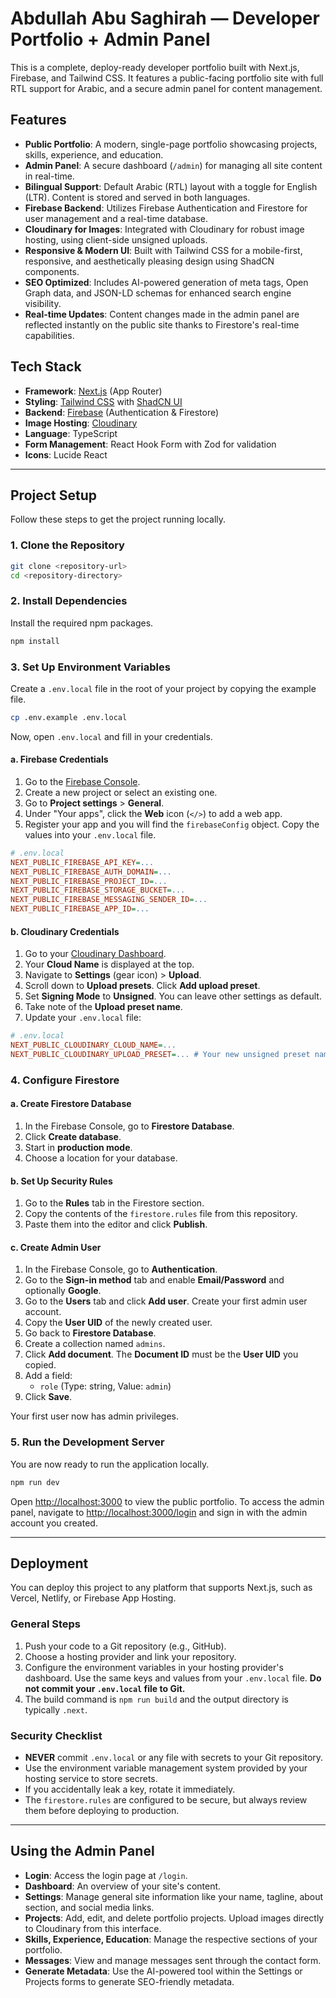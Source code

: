 # Abdullah Abu Saghirah — Developer Portfolio + Admin Panel

This is a complete, deploy-ready developer portfolio built with Next.js, Firebase, and Tailwind CSS. It features a public-facing portfolio site with full RTL support for Arabic, and a secure admin panel for content management.

## Features

- **Public Portfolio**: A modern, single-page portfolio showcasing projects, skills, experience, and education.
- **Admin Panel**: A secure dashboard (`/admin`) for managing all site content in real-time.
- **Bilingual Support**: Default Arabic (RTL) layout with a toggle for English (LTR). Content is stored and served in both languages.
- **Firebase Backend**: Utilizes Firebase Authentication and Firestore for user management and a real-time database.
- **Cloudinary for Images**: Integrated with Cloudinary for robust image hosting, using client-side unsigned uploads.
- **Responsive & Modern UI**: Built with Tailwind CSS for a mobile-first, responsive, and aesthetically pleasing design using ShadCN components.
- **SEO Optimized**: Includes AI-powered generation of meta tags, Open Graph data, and JSON-LD schemas for enhanced search engine visibility.
- **Real-time Updates**: Content changes made in the admin panel are reflected instantly on the public site thanks to Firestore's real-time capabilities.

## Tech Stack

- **Framework**: [Next.js](https://nextjs.org/) (App Router)
- **Styling**: [Tailwind CSS](https://tailwindcss.com/) with [ShadCN UI](https://ui.shadcn.com/)
- **Backend**: [Firebase](https://firebase.google.com/) (Authentication & Firestore)
- **Image Hosting**: [Cloudinary](https://cloudinary.com/)
- **Language**: TypeScript
- **Form Management**: React Hook Form with Zod for validation
- **Icons**: Lucide React

---

## Project Setup

Follow these steps to get the project running locally.

### 1. Clone the Repository

```bash
git clone <repository-url>
cd <repository-directory>
```

### 2. Install Dependencies

Install the required npm packages.

```bash
npm install
```

### 3. Set Up Environment Variables

Create a `.env.local` file in the root of your project by copying the example file.

```bash
cp .env.example .env.local
```

Now, open `.env.local` and fill in your credentials.

#### a. Firebase Credentials

1.  Go to the [Firebase Console](https://console.firebase.google.com/).
2.  Create a new project or select an existing one.
3.  Go to **Project settings** > **General**.
4.  Under "Your apps", click the **Web** icon (`</>`) to add a web app.
5.  Register your app and you will find the `firebaseConfig` object. Copy the values into your `.env.local` file.

```ini
# .env.local
NEXT_PUBLIC_FIREBASE_API_KEY=...
NEXT_PUBLIC_FIREBASE_AUTH_DOMAIN=...
NEXT_PUBLIC_FIREBASE_PROJECT_ID=...
NEXT_PUBLIC_FIREBASE_STORAGE_BUCKET=...
NEXT_PUBLIC_FIREBASE_MESSAGING_SENDER_ID=...
NEXT_PUBLIC_FIREBASE_APP_ID=...
```

#### b. Cloudinary Credentials

1.  Go to your [Cloudinary Dashboard](https://cloudinary.com/console).
2.  Your **Cloud Name** is displayed at the top.
3.  Navigate to **Settings** (gear icon) > **Upload**.
4.  Scroll down to **Upload presets**. Click **Add upload preset**.
5.  Set **Signing Mode** to **Unsigned**. You can leave other settings as default.
6.  Take note of the **Upload preset name**.
7.  Update your `.env.local` file:

```ini
# .env.local
NEXT_PUBLIC_CLOUDINARY_CLOUD_NAME=...
NEXT_PUBLIC_CLOUDINARY_UPLOAD_PRESET=... # Your new unsigned preset name
```

### 4. Configure Firestore

#### a. Create Firestore Database

1.  In the Firebase Console, go to **Firestore Database**.
2.  Click **Create database**.
3.  Start in **production mode**.
4.  Choose a location for your database.

#### b. Set Up Security Rules

1.  Go to the **Rules** tab in the Firestore section.
2.  Copy the contents of the `firestore.rules` file from this repository.
3.  Paste them into the editor and click **Publish**.

#### c. Create Admin User

1.  In the Firebase Console, go to **Authentication**.
2.  Go to the **Sign-in method** tab and enable **Email/Password** and optionally **Google**.
3.  Go to the **Users** tab and click **Add user**. Create your first admin user account.
4.  Copy the **User UID** of the newly created user.
5.  Go back to **Firestore Database**.
6.  Create a collection named `admins`.
7.  Click **Add document**. The **Document ID** must be the **User UID** you copied.
8.  Add a field:
    -   `role` (Type: string, Value: `admin`)
9.  Click **Save**.

Your first user now has admin privileges.

### 5. Run the Development Server

You are now ready to run the application locally.

```bash
npm run dev
```

Open [http://localhost:3000](http://localhost:3000) to view the public portfolio.
To access the admin panel, navigate to [http://localhost:3000/login](http://localhost:3000/login) and sign in with the admin account you created.

---

## Deployment

You can deploy this project to any platform that supports Next.js, such as Vercel, Netlify, or Firebase App Hosting.

### General Steps

1.  Push your code to a Git repository (e.g., GitHub).
2.  Choose a hosting provider and link your repository.
3.  Configure the environment variables in your hosting provider's dashboard. Use the same keys and values from your `.env.local` file. **Do not commit your `.env.local` file to Git.**
4.  The build command is `npm run build` and the output directory is typically `.next`.

### Security Checklist

-   **NEVER** commit `.env.local` or any file with secrets to your Git repository.
-   Use the environment variable management system provided by your hosting service to store secrets.
-   If you accidentally leak a key, rotate it immediately.
-   The `firestore.rules` are configured to be secure, but always review them before deploying to production.

---

## Using the Admin Panel

-   **Login**: Access the login page at `/login`.
-   **Dashboard**: An overview of your site's content.
-   **Settings**: Manage general site information like your name, tagline, about section, and social media links.
-   **Projects**: Add, edit, and delete portfolio projects. Upload images directly to Cloudinary from this interface.
-   **Skills, Experience, Education**: Manage the respective sections of your portfolio.
-   **Messages**: View and manage messages sent through the contact form.
-   **Generate Metadata**: Use the AI-powered tool within the Settings or Projects forms to generate SEO-friendly metadata.
